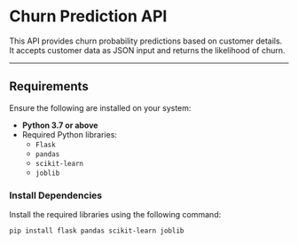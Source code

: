 # Churn Prediction API

This API provides churn probability predictions based on customer details. It accepts customer data as JSON input and returns the likelihood of churn.

---

## Requirements

Ensure the following are installed on your system:

- **Python 3.7 or above**
- Required Python libraries:
  - `Flask`
  - `pandas`
  - `scikit-learn`
  - `joblib`

### Install Dependencies

Install the required libraries using the following command:

```bash
pip install flask pandas scikit-learn joblib
